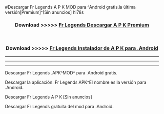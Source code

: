 #Descargar Fr Legends  A P K MOD para ^Android gratis.la última versión[Premium]^[Sin anuncios] hl78s



<div align="center">
<h3>Download >>>>> <a href="https://es-web.web.app/?es= Fr Legends ">Fr Legends  Descargar A P K Premium</a></h3><br>

<h3>Download >>>>> <a href="https://es-web.web.app/?es= Fr Legends ">Fr Legends  Instalador de A P K para .Android</a></h3>
</div>


----------------------------------------------------------

----------------------------------------------------------

----------------------------------------------------------

Descargar Fr Legends  .APK^MOD^ para .Android gratis.

Descargar la aplicación. Fr Legends  APK^El nombre es la versión para .Android.

Descargar Fr Legends  A P K [Sin anuncios]

Descargar Fr Legends  gratuita del mod para .Android.